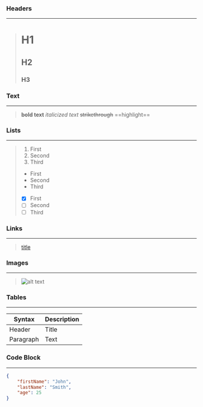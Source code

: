 ### Headers
---
> # H1
> ## H2
> ### H3


### Text
---
> **bold text**
> *italicized text*
> ~~strikethrough~~
> ==highlight==


### Lists
---
> 1. First
> 2. Second
> 3. Third
> 
> - First
> - Second
> - Third
> 
> - [x] First
> - [ ] Second
> - [ ] Third


### Links
---
> [title](https://www.markdownguide.org/cheat-sheet)


### Images
---
> ![alt text](image.jpg)


### Tables
---
| Syntax | Description |
| --- | --- |
| Header | Title |
| Paragraph | Text |


### Code Block
---
``` JSON
{
	"firstName": "John",
	"lastName": "Smith",
	"age": 25
}
```
